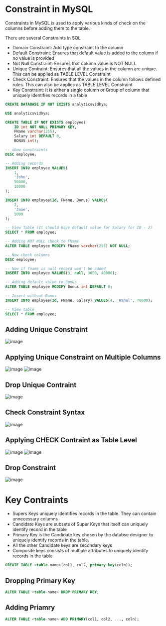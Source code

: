 # Constraint in MySQL
Constraints in MySQL is used to apply various kinds of check on the columns
before adding them to the table. 

There are several Constraints in SQL
- Domain Constraint: Add type constraint to the column
- Default Constraint: Ensures that default value is added to the column if no value is provided
- Not Null Constraint: Ensures that column value is NOT NULL
- Unique Contraint: Ensures that all the values in the column are unique. This can be applied as TABLE LEVEL Constraint
- Check Constraint: Ensures that the values in the column follows defined rules. This can also be applies as TABLE LEVEL Constraint
- Key Constraint: It is either a single column or Group of column that uniquely identifies records in a table

```sql
CREATE DATABASE IF NOT EXISTS analyticsvidhya;

USE analyticsvidhya;

CREATE TABLE IF NOT EXISTS employee(
    ID int NOT NULL PRIMARY KEY, 
    FName varchar(255), 
    Salary int DEFAULT 0, 
    BONUS int);

-- show constraints
DESC employee;

-- Adding records
INSERT INTO employee VALUES(
    1,
    'John', 
    50000, 
    10000
);

INSERT INTO employee(Id, FName, Bonus) VALUES(
    2,
    'Jane',
    5000
);

-- View Table (It should have default value for Salary for ID - 2)
SELECT * FROM employee;

-- Adding NOT NULL check to FName
ALTER TABLE employee MODIFY FName varchar(255) NOT NULL;

-- Now check columns
DESC employee;

-- Now if fname is null record won't be added
INSERT INTO employee VALUES(3, null, 3000, 40000);

-- Adding default value to Bonus
ALTER TABLE employee MODIFY Bonus int DEFAULT 0;

-- Insert without Bonus
INSERT INTO employee(Id, FName, Salary) VALUES(4, 'Rahul', 70000);

-- View table
SELECT * FROM employee;


```
## Adding Unique Constraint
![image](https://github.com/user-attachments/assets/4ffaff2d-951b-4a7c-b50a-14900d77549e)
## Applying Unique Constraint on Multiple Columns
![image](https://github.com/user-attachments/assets/336478e2-4c91-4f11-9cb0-f966d24f5887)
![image](https://github.com/user-attachments/assets/eabec37d-1fd8-4765-9818-7d70835497d5)
## Drop Unique Contraint
![image](https://github.com/user-attachments/assets/2d2fcbf5-4604-4ec1-9fac-801056b8cbec)

## Check Constraint Syntax
![image](https://github.com/user-attachments/assets/ddc5a046-1245-4cb1-9e86-eb0c5faefa7d)
## Applying CHECK Contraint as Table Level
![image](https://github.com/user-attachments/assets/a3436811-97c4-4a5b-90a4-8a659e6539bb)
![image](https://github.com/user-attachments/assets/d7cb03dd-2ba6-4845-81b4-67c656818db0)
## Drop Constraint
![image](https://github.com/user-attachments/assets/0bfa2073-49ba-44c7-8d8c-0b38fd07ea01)

# Key Contraints
- Supers Keys uniquely identifies records in the table. They can contain unnecessary columns
- Candidate Keys are subsets of Super Keys that itself can uniquely identify record in the table
- Primary Key is the Candidate key chosen by the databse designer to uniquely identify records in the table.
- All the other Candidate keys are secondary keys
- Composite keys consists of multiple attributes to uniquely identify records in the table
```sql
CREATE TABLE <table-name>(col1, col2, primary key(coln));
```
## Dropping Primary Key
```sql
ALTER TABLE <table-name> DROP PRIMARY KEY;
```

## Adding Priamry
```sql
ALTER TABLE <table-name> ADD PRIMARY(col1, col2, ..., coln);
```
